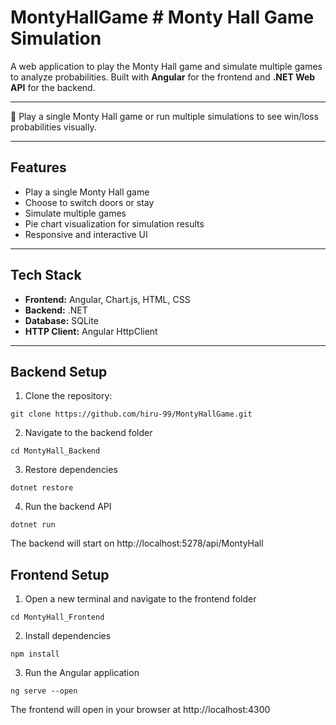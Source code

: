 # MontyHallGame # Monty Hall Game Simulation

A web application to play the Monty Hall game and simulate multiple games to analyze probabilities. Built with **Angular** for the frontend and **.NET Web API** for the backend.

---

🎲 Play a single Monty Hall game or run multiple simulations to see win/loss probabilities visually.

---

## Features

- Play a single Monty Hall game
- Choose to switch doors or stay
- Simulate multiple games
- Pie chart visualization for simulation results
- Responsive and interactive UI

---

## Tech Stack

- **Frontend:** Angular, Chart.js, HTML, CSS
- **Backend:** .NET 
- **Database:** SQLite
- **HTTP Client:** Angular HttpClient

---

## Backend Setup
1. Clone the repository:
```
git clone https://github.com/hiru-99/MontyHallGame.git
```
2. Navigate to the backend folder
```
cd MontyHall_Backend
```
3. Restore dependencies
```
dotnet restore
```
4. Run the backend API
```
dotnet run
```
The backend will start on http://localhost:5278/api/MontyHall

## Frontend Setup

1. Open a new terminal and navigate to the frontend folder
```
cd MontyHall_Frontend
```
2. Install dependencies
```
npm install
```
3. Run the Angular application
```
ng serve --open
```

The frontend will open in your browser at http://localhost:4300
   



